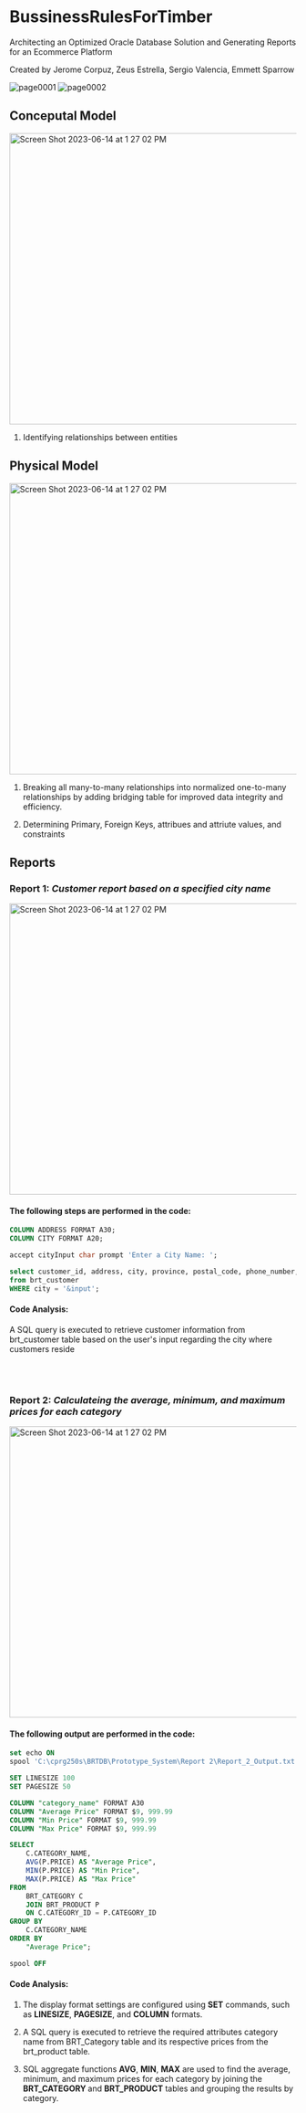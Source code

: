 # BussinessRulesForTimber
Architecting an Optimized Oracle Database Solution and Generating Reports for an Ecommerce Platform

Created by Jerome Corpuz, Zeus Estrella, Sergio Valencia, Emmett Sparrow

![page0001](https://github.com/romylomy/BussinessRulesForTimber/assets/115190653/4e0e7c5a-57b9-480d-a776-0199b495c3dc)
![page0002](https://github.com/romylomy/BussinessRulesForTimber/assets/115190653/e74b9606-887d-4c24-94a3-2f078d408dca)



<h2>Conceputal Model</h2> 

<img width="510" alt="Screen Shot 2023-06-14 at 1 27 02 PM" src="https://github.com/romylomy/BussinessRulesForTimber/assets/115190653/9ca73282-2e27-48a4-a18d-a6df926fedb6">

1. Identifying relationships between entities 

<h2>Physical Model</h2> 

<img width="510" alt="Screen Shot 2023-06-14 at 1 27 02 PM" src="https://github.com/romylomy/BussinessRulesForTimber/assets/115190653/339b4e33-43fc-4028-8c23-54c40b8b1619">

1. Breaking all many-to-many relationships into normalized one-to-many relationships by adding bridging table for improved data integrity and efficiency.

2. Determining Primary, Foreign Keys, attribues and attriute values, and constraints


<h2>Reports</h2> 


<h3>Report 1: <i>Customer report based on a specified city name</i></h3>

<img width="510" alt="Screen Shot 2023-06-14 at 1 27 02 PM" src="readmephotos/report1.png">
               
              
<h4>The following steps are performed in the code:</h4> 

```sql
COLUMN ADDRESS FORMAT A30;
COLUMN CITY FORMAT A20;

accept cityInput char prompt 'Enter a City Name: ';

select customer_id, address, city, province, postal_code, phone_number, email_address
from brt_customer
WHERE city = '&input';
```

#### Code Analysis:

A SQL query is executed to retrieve customer information from brt_customer table based on the user's input regarding the city where customers reside 

<br>
<br>
<h3>Report 2: <i>Calculateing the average, minimum, and maximum prices for each category</i></h3>

<img width="510" alt="Screen Shot 2023-06-14 at 1 27 02 PM" src="https://github.com/romylomy/BussinessRulesForTimber/assets/115190653/4c8fcd0a-06a1-4b46-9078-9a88fdf831a1">
               
              
<h4>The following output are performed in the code:</h4> 

```sql
set echo ON
spool 'C:\cprg250s\BRTDB\Prototype_System\Report 2\Report_2_Output.txt'

SET LINESIZE 100
SET PAGESIZE 50

COLUMN "category_name" FORMAT A30
COLUMN "Average Price" FORMAT $9, 999.99
COLUMN "Min Price" FORMAT $9, 999.99
COLUMN "Max Price" FORMAT $9, 999.99

SELECT
    C.CATEGORY_NAME,
    AVG(P.PRICE) AS "Average Price",
    MIN(P.PRICE) AS "Min Price",
    MAX(P.PRICE) AS "Max Price"
FROM
    BRT_CATEGORY C
    JOIN BRT_PRODUCT P
    ON C.CATEGORY_ID = P.CATEGORY_ID
GROUP BY
    C.CATEGORY_NAME
ORDER BY
    "Average Price";

spool OFF
```

#### Code Analysis:
1. The display format settings are configured using <b>SET</b> commands, such as <b>LINESIZE</b>, <b>PAGESIZE</b>, and <b>COLUMN</b> formats.

2. A SQL query is executed to retrieve the required attributes category name from BRT_Category table and its respective  prices from the brt_product table.

3. SQL aggregate functions <b>AVG</b>, <b>MIN</b>, <b>MAX</b> are used to find the average, minimum, and maximum prices for each category by joining the <b> BRT_CATEGORY </b> and <b> BRT_PRODUCT</b> tables and grouping the results by category.








